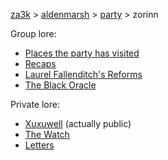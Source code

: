 [za3k](/) > [aldenmarsh](/aldenmarsh/) > [party](players1) > zorinn

Group lore:

- [Places the party has visited](visited)
- [Recaps](recap)
- [Laurel Fallenditch's Reforms](laurel_fallenditch)
- [The Black Oracle](black_oracle)

Private lore:

- [Xuxuwell](../xuxuwell) (actually public)
- [The Watch](watch)
- [Letters](zorinn_letters)
